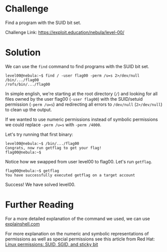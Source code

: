 # Challenge
Find a program with the SUID bit set.

Challenge Link: https://exploit.education/nebula/level-00/

# Solution
We can use the `find` command to find programs with the SUID bit set. 

```shell
level00@nebula:~$ find / -user flag00 -perm /u=s 2>/dev/null
/bin/.../flag00
/rofs/bin/.../flag00
```

In simple english, we're starting at the root directory (`/`) and looking for all files owned by the user flag00 (`-user flag00`) with the SUID/setuid permission (`-perm /u=s`) and redirecting all errors to `/dev/null` (`2>/dev/null`) to clean up the output.

If we wanted to use numeric permissions instead of symbolic permissions we could replace `-perm /u=s` with `-perm /4000`.

Let's try running that first binary:
```shell
level00@nebula:~$ /bin/.../flag00
Congrats, now run getflag to get your flag!
flag00@nebula:~$
```

Notice how we swapped from user level00 to flag00. Let's run `getflag`.
```shell
flag00@nebula:~$ getflag
You have successfully executed getflag on a target account
```

Success! We have solved level00.

# Further Reading
For a more detailed explanation of the command we used, we can use [explainshell.com](https://explainshell.com/explain?cmd=find+%2F+-user+flag00+-perm+%2Fu%3Ds+2%3E%2Fdev%2Fnull)

For more explanation on the numeric and symbolic representations of permissions as well as special permissions see this article from Red Hat: [Linux permissions: SUID, SGID, and sticky bit](https://www.redhat.com/sysadmin/suid-sgid-sticky-bit)
